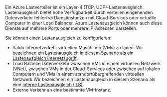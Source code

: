 Ein Azure Lastverteiler ist ein Layer-4 (TCP, UDP)-Lastenausgleich. Lastenausgleich bietet hohe Verfügbarkeit durch verteilen eingehenden Datenverkehr fehlerfrei Dienstinstanzen mit Cloud-Services oder virtuelle Computer in einer Load Balancer. Azure Lastenausgleich können auch diese Dienste auf mehrere Ports oder mehrere IP-Adressen darstellen.

Sie können einen Lastenausgleich zu konfigurieren:

* Saldo Internetverkehr virtuellen Maschinen (VMs) zu laden. Wir bezeichnen ein Lastenausgleich in diesem Szenario als ein [Lastenausgleich Internetzugriff](../articles/load-balancer/load-balancer-internet-overview.md).
* Load Balance Datenverkehr zwischen VMs in einem virtuellen Netzwerk (VNet), zwischen VMs in der Cloud-Services oder zwischen auf lokalen Computern und VMs in einem standortübergreifenden virtuellen Netzwerk Wir bezeichnen ein Lastenausgleich in diesem Szenario als eine [interne Lastenausgleich (ILB)](../articles/load-balancer/load-balancer-internal-overview.md).
* Externe Verkehr an eine bestimmte VM-Instanz.

